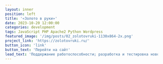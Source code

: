 ```yaml
---
layout: inner
position: left
title: '«Золото в руки»'
date: 2023-10-20 12:00:00
categories: development
tags: JavaScript PHP Apache2 Python Wordpress
featured_image: '/img/posts/02_zolotovruki-1130x864-2x.png'
project_link: 'https://zolotovruki.ru/'
button_icon: 'link'
button_text: 'Перейти на сайт'
lead_text: 'Поддержание работоспособности; разработка и тестировка нововведений'
---
```

